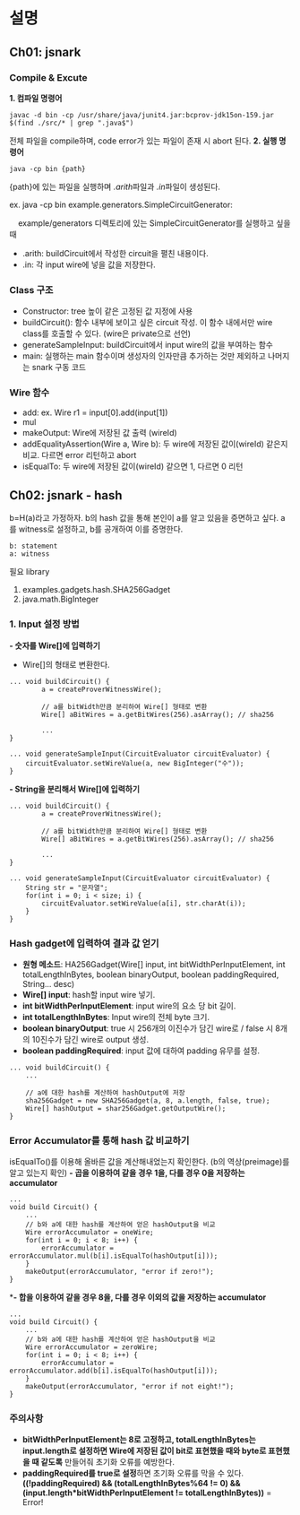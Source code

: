 # 설명

## Ch01: jsnark

### Compile & Excute
**1. 컴파일 명령어**

```
javac -d bin -cp /usr/share/java/junit4.jar:bcprov-jdk15on-159.jar $(find ./src/* | grep ".java$")
```
전체 파일을 compile하며, code error가 있는 파일이 존재 시 abort 된다.
**2. 실행 명령어**
```
java -cp bin {path}
```
{path}에 있는 파일을 실행하며 *.arith*파일과 *.in*파일이 생성된다.

ex. java -cp bin example.generators.SimpleCircuitGenerator:

&nbsp;&nbsp;&nbsp;&nbsp;example/generators 디렉토리에 있는 SimpleCircuitGenerator를 실행하고 싶을 때

- .arith: buildCircuit에서 작성한 circuit을 펼친 내용이다.
- .in: 각 input wire에 넣을 값을 저장한다.

### Class 구조
- Constructor: tree 높이 같은 고정된 값 지정에 사용
- buildCircuit(): 함수 내부에 보이고 싶은 circuit 작성. 이 함수 내에서만 wire class를 호출할 수 있다. (wire은 private으로 선언)
- generateSampleInput: buildCircuit에서 input wire의 값을 부여하는 함수
- main: 실행하는 main 함수이며 생성자의 인자만큼 추가하는 것만 제외하고 나머지는 snark 구동 코드

### Wire 함수
- add: ex. Wire r1 = input[0].add(input[1])
- mul
- makeOutput: Wire에 저장된 값 출력 (wireId)
- addEqualityAssertion(Wire a, Wire b): 두 wire에 저장된 값이(wireId) 같은지 비교. 다르면 error 리턴하고 abort
- isEqualTo: 두 wire에 저장된 값이(wireId) 같으면 1, 다르면 0 리턴

## Ch02: jsnark - hash

b=H(a)라고 가정하자. b의 hash 값을 통해 본인이 a를 알고 있음을 증면하고 싶다. a를 witness로 설정하고, b를 공개하여 이를 증명한다.

```
b: statement
a: witness
```

필요 library
1. examples.gadgets.hash.SHA256Gadget
2. java.math.BigInteger

### 1. Input 설정 방법
**- 숫자를 Wire[]에 입력하기**
- Wire[]의 형태로 변환한다.

```
... void buildCircuit() {
        a = createProverWitnessWire();

        // a를 bitWidth만큼 분리하여 Wire[] 형태로 변환
        Wire[] aBitWires = a.getBitWires(256).asArray(); // sha256
        
        ...
}

... void generateSampleInput(CircuitEvaluator circuitEvaluator) {
    circuitEvaluator.setWireValue(a, new BigInteger("수"));
}
```

**- String을 분리해서 Wire[]에 입력하기**
```
... void buildCircuit() {
        a = createProverWitnessWire();

        // a를 bitWidth만큼 분리하여 Wire[] 형태로 변환
        Wire[] aBitWires = a.getBitWires(256).asArray(); // sha256
        
        ...
}

... void generateSampleInput(CircuitEvaluator circuitEvaluator) {
    String str = "문자열";
    for(int i = 0; i < size; i) {
        circuitEvaluator.setWireValue(a[i], str.charAt(i));
    }
}
```

### Hash gadget에 입력하여 결과 값 얻기
- **원형 메소드**: HA256Gadget(Wire[] input, int bitWidthPerInputElement, int totalLengthInBytes, boolean binaryOutput, boolean paddingRequired, String... desc)
- **Wire[] input**: hash할 input wire 넣기.
- **int bitWidthPerInputElement**: input wire의 요소 당 bit 길이.
- **int totalLengthInBytes**: Input wire의 전체 byte 크기.
- **boolean binaryOutput**: true 시 256개의 이진수가 담긴 wire로 / false 시 8개의 10진수가 담긴 wire로 output 생성.
- **boolean paddingRequired**: input 값에 대하여 padding 유무를 설정.
```
... void buildCircuit() {
    ...

    // a에 대한 hash를 계산하여 hashOutput에 저장
    sha256Gadget = new SHA256Gadget(a, 8, a.length, false, true);
    Wire[] hashOutput = shar256Gadget.getOutputWire();
}
```

### Error Accumulator를 통해 hash 값 비교하기
isEqualTo()를 이용해 올바른 값을 계산해내었는지 확인한다. (b의 역상(preimage)를 알고 있는지 확인)
**- 곱을 이용하여 같을 경우 1을, 다를 경우 0을 저장하는 accumulator**
```
...
void build Circuit() {
    ...
    // b와 a에 대한 hash를 계산하여 얻은 hashOutput을 비교
    Wire errorAccumulator = oneWire;
    for(int i = 0; i < 8; i++) {
        errorAccumulator = errorAccumulator.mul(b[i].isEqualTo(hashOutput[i]));
    }
    makeOutput(errorAccumulator, "error if zero!");
}
```
***- 합을 이용하여 같을 경우 8을, 다를 경우 이외의 값을 저장하는 accumulator**
```
...
void build Circuit() {
    ...
    // b와 a에 대한 hash를 계산하여 얻은 hashOutput을 비교
    Wire errorAccumulator = zeroWire;
    for(int i = 0; i < 8; i++) {
        errorAccumulator = errorAccumulator.add(b[i].isEqualTo(hashOutput[i]));
    }
    makeOutput(errorAccumulator, "error if not eight!");
}
```

### 주의사항
- **bitWidthPerInputElement는 8로 고정하고, totalLengthInBytes는 input.length로 설정하면 Wire에 저장된 값이 bit로 표현했을 때와 byte로 표현했을 때 같도록** 만들어줘 초기화 오류를 예방한다.
- **paddingRequired를 true로 설정**하면 초기화 오류를 막을 수 있다.
    **((!paddingRequired) && (totalLengthInBytes%64 != 0) && (input.length*bitWidthPerInputElement != totalLengthInBytes))** = Error!
    